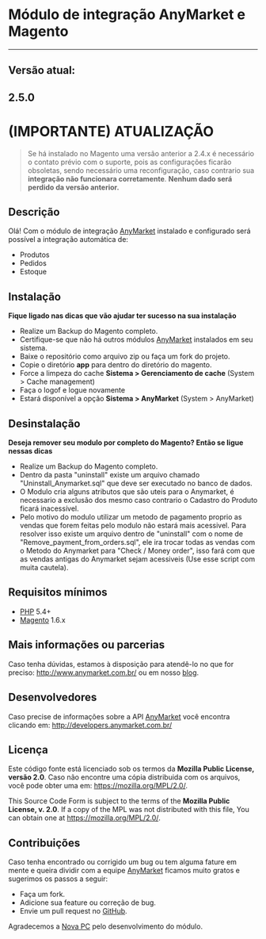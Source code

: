 Módulo de integração AnyMarket e Magento
===========================================
---
Versão atual:
---------
**2.5.0**
-----

**(IMPORTANTE) ATUALIZAÇÃO**
========================

> Se há instalado no Magento uma versão anterior a 2.4.x é necessário o
> contato prévio com o suporte, pois as configurações ficarão
> obsoletas, sendo necessário uma reconfiguração, caso contrario
> sua **integração não funcionara corretamente**.
> **Nenhum dado será perdido da versão anterior.**

Descrição
---------
Olá! Com o módulo de integração [AnyMarket] instalado e configurado será possível a integração automática de:

 - Produtos
 - Pedidos
 - Estoque

Instalação
----------
**Fique ligado nas dicas que vão ajudar ter sucesso na sua instalação**

 - Realize um Backup do Magento completo.
 - Certifique-se que não há outros módulos [AnyMarket] instalados em seu sistema.
 - Baixe o repositório como arquivo zip ou faça um fork do projeto.
 - Copie o diretório **app** para dentro do diretório do magento.
 - Force a limpeza do cache **Sistema > Gerenciamento de cache** (System > Cache management)
 - Faça o logof e logue novamente
 - Estará disponível a opção **Sistema > AnyMarket** (System > AnyMarket)
 
Desinstalação
----------
**Deseja remover seu modulo por completo do Magento? Então se ligue nessas dicas**

 - Realize um Backup do Magento completo.
 - Dentro da pasta "uninstall" existe um arquivo chamado "Uninstall_Anymarket.sql" que deve ser executado no banco de dados.
 - O Modulo cria alguns atributos que são uteis para o Anymarket, é necessario a exclusão dos mesmo caso contrario o Cadastro do Produto ficará inacessível.
 - Pelo motivo do modulo utilizar um metodo de pagamento proprio as vendas que forem feitas pelo modulo não estará mais acessivel.
 	Para resolver isso existe um arquivo dentro de "uninstall" com o nome de "Remove_payment_from_orders.sql", ele ira trocar todas as vendas com o Metodo do Anymarket para "Check / Money order", isso fará com que as vendas antigas do Anymarket sejam acessiveis (Use esse script com muita cautela).

Requisitos mínimos
------------------
 - [PHP] 5.4+
 - [Magento] 1.6.x 
  
 
Mais informações ou parcerias
--------
Caso tenha dúvidas, estamos à disposição para atendê-lo no que for preciso: http://www.anymarket.com.br/ ou em nosso [blog].

Desenvolvedores
----
Caso precise de informações sobre a API [AnyMarket] você encontra clicando em: http://developers.anymarket.com.br/
 
Licença
-------
Este código fonte está licenciado sob os termos da **Mozilla Public License, versão 2.0**. Caso não encontre uma cópia distribuida com os arquivos, você pode obter uma em: https://mozilla.org/MPL/2.0/. 

This Source Code Form is subject to the terms of the **Mozilla Public License, v. 2.0**. If a copy of the MPL was not distributed with this file, You can obtain one at https://mozilla.org/MPL/2.0/.

Contribuições
-------------
Caso tenha encontrado ou corrigido um bug ou tem alguma fature em mente e queira dividir com a equipe [AnyMarket] ficamos muito gratos e sugerimos os passos a seguir:

 * Faça um fork.
 * Adicione sua feature ou correção de bug.
 * Envie um pull request no [GitHub].

Agradecemos a [Nova PC] pelo desenvolvimento do módulo.  


 [Magento]: https://www.magentocommerce.com/
 [PHP]: http://www.php.net/
 [AnyMarket]: http://www.anymarket.com.br
 [GitHub]: https://github.com/AnyMarket/magento
 [blog]: http://marketplace.anymarket.com.br/
 [Nova PC]: http://www.novapc.com.br/ 
